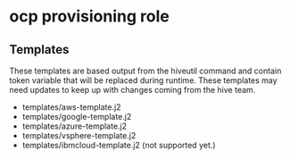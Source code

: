 # ocp provisioning role

## Templates
These templates are based output from the hiveutil command and contain token variable that will be replaced during runtime.  These templates may need updates to keep up with changes coming from the hive team.
- templates/aws-template.j2
- templates/google-template.j2
- templates/azure-template.j2
- templates/vsphere-template.j2
- templates/ibmcloud-template.j2 (not supported yet.)
